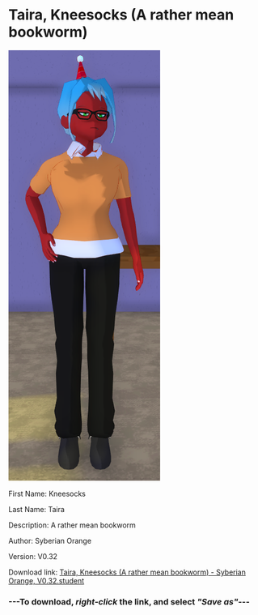 # Taira, Kneesocks (A rather mean bookworm)

<img src = "https://raw.githubusercontent.com/Arbiter1223/Daigaku-Gurashi-Custom-Students/master/Students/Files/Taira%2C%20Kneesocks%20(A%20rather%20mean%20bookworm).png">

First Name: Kneesocks

Last Name: Taira

Description: A rather mean bookworm

Author: Syberian Orange

Version: V0.32

Download link: <a href="https://raw.githubusercontent.com/Arbiter1223/Daigaku-Gurashi-Custom-Students/master/Students/Files/Taira%2C%20Kneesocks%20(A%20rather%20mean%20bookworm)%20-%20Syberian%20Orange%2C%20V0.32.student">Taira, Kneesocks (A rather mean bookworm) - Syberian Orange, V0.32.student</a>

### ---**To download, _right-click_ the link, and select _"Save as"_**---
